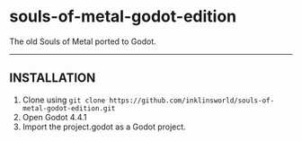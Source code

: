 # souls-of-metal-godot-edition

The old Souls of Metal ported to Godot.

---

## INSTALLATION

1. Clone using `git clone https://github.com/inklinsworld/souls-of-metal-godot-edition.git`
2. Open Godot 4.4.1
3. Import the project.godot as a Godot project.
